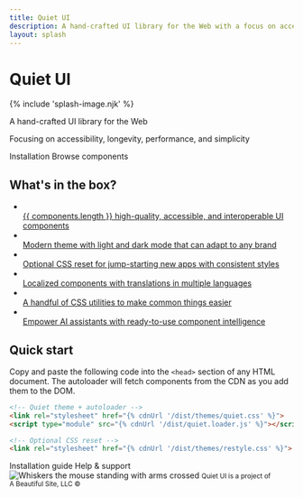 ```yaml
---
title: Quiet UI
description: A hand-crafted UI library for the Web with a focus on accessibility, longevity, performance, and simplicity.
layout: splash
---
```


<div class="splash">
<h1 class="quiet-vh">Quiet UI</h1>

{% include 'splash-image.njk' %}

<p class="subtitle">A hand-crafted UI library for the Web</p>

<p>Focusing on accessibility, longevity, performance, and simplicity</p>

<div class="splash-actions">

<quiet-button href="/docs/" variant="primary" size="xl" pill>
Installation
</quiet-button>

<quiet-button href="/components" size="xl" pill>
Browse components
</quiet-button>

</div>

<quiet-icon id="more-hint" label="Scroll down" name="chevron-down"></quiet-icon>
</div>

<div id="below-the-fold" class="below-splash">

<h2 data-no-anchor>What's in the box?</h2>

<ul class="features-grid">
  <li>
    <a class="stretch" href="/components">
      <quiet-icon name="packages" style="color: #b394f4;"></quiet-icon><br>
      {{ components.length }} high-quality, accessible, and interoperable UI components
    </a>
  </li>
  <li>
    <a class="stretch" href="/docs/theming">
      <quiet-icon name="palette" style="color: #e98d61;"></quiet-icon><br>
      Modern theme with light and dark mode that can adapt to any brand
    </a>
  </li>
  <li>
    <a class="stretch" href="/docs/restyle">
      <quiet-icon name="seedling" style="color: #7db664;"></quiet-icon><br>
      Optional CSS reset for jump-starting new apps with consistent styles
    </a>
  </li>
  <li>
    <a class="stretch" href="/docs/localization">
      <quiet-icon name="language" style="color: #58acf2;"></quiet-icon><br>
      Localized components with translations in multiple languages
    </a>
  </li>  
  <li>
    <a class="stretch" href="/docs/css-utilities">
      <quiet-icon name="tools" style="color: #ee6383;"></quiet-icon><br>
      A handful of CSS utilities to make common things easier
    </a>
  </li>  
  <li>
    <a class="stretch" href="/docs/ai">
      <quiet-icon name="sparkles" style="color: #dbb31d;"></quiet-icon><br>
      Empower AI assistants with ready-to-use component intelligence
    </a>
  </li>  
</ul>

<h2 data-no-anchor>Quick start</h2>

Copy and paste the following code into the `<head>` section of any HTML document. The autoloader will fetch components from the CDN as you add them to the DOM.

```html
<!-- Quiet theme + autoloader -->
<link rel="stylesheet" href="{% cdnUrl '/dist/themes/quiet.css' %}">
<script type="module" src="{% cdnUrl '/dist/quiet.loader.js' %}"></script>

<!-- Optional CSS reset -->
<link rel="stylesheet" href="{% cdnUrl '/dist/themes/restyle.css' %}">
```

<div class="quick-start">
  <quiet-button size="lg" appearance="outline" pill href="/docs">
    Installation guide
  </quiet-button>
  
  <quiet-button size="lg" appearance="outline" pill href="/support">
    Help &amp; support
  </quiet-button>
</div>

<img class="whiskers-center" src="/assets/images/whiskers/arms-crossed.svg" alt="Whiskers the mouse standing with arms crossed">

<small class="copyright">
  Quiet UI is a project of A&nbsp;Beautiful&nbsp;Site,&nbsp;LLC
  &copy;<quiet-date year="numeric"></quiet-date>
</small>

</div>